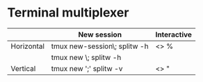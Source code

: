 Terminal multiplexer
===
| | New session                              | Interactive |
|-|-|-|
| Horizontal | tmux new-session\\; splitw -h | <> %
|            | tmux new \\; splitw -h         |
| Vertical   | tmux new ';' splitw -v         | <> "
